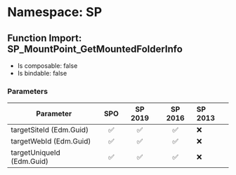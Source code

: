 # Namespace: SP

## Function Import: SP_MountPoint_GetMountedFolderInfo

- Is composable: false
- Is bindable: false

### Parameters

Parameter | SPO | SP 2019 | SP 2016 | SP 2013
----------|:---:|:-------:|:-------:|:-------
targetSiteId (Edm.Guid) | ✅ | ✅ | ✅ | ❌
targetWebId (Edm.Guid) | ✅ | ✅ | ✅ | ❌
targetUniqueId (Edm.Guid) | ✅ | ✅ | ✅ | ❌
